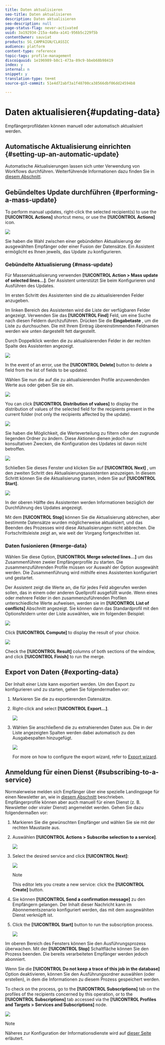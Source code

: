 ```yaml
---
title: Daten aktualisieren
seo-title: Daten aktualisieren
description: Daten aktualisieren
seo-description: null
page-status-flag: never-activated
uuid: 3a192934-215a-4a0a-a141-956b5c229f5b
contentOwner: sauviat
products: SG_CAMPAIGN/CLASSIC
audience: platform
content-type: reference
topic-tags: profile-management
discoiquuid: 1e196989-b8c1-473a-89c9-bbeb68b98419
index: y
internal: n
snippet: y
translation-type: tm+mt
source-git-commit: 51e4d72abf3a1f48700ca38566dbf06dd24594b8

---
```



# Daten aktualisieren{#updating-data}

Empfängerprofildaten können manuell oder automatisch aktualisiert werden.

## Automatische Aktualisierung einrichten {#setting-up-an-automatic-update}

Automatische Aktualisierungen lassen sich unter Verwendung von Workflows durchführen. Weiterführende Informationen dazu finden Sie in [diesem Abschnitt](../../workflow/using/update-data.md).

## Gebündeltes Update durchführen {#performing-a-mass-update}

To perform manual updates, right-click the selected recipient(s) to use the **[!UICONTROL Actions]** shortcut menu, or use the **[!UICONTROL Actions]** icon.

![](assets/s_ncs_user_action_icon.png)

Sie haben die Wahl zwischen einer gebündelten Aktualisierung der ausgewählten Empfänger oder einer Fusion der Datensätze. Ein Assistent ermöglicht es Ihnen jeweils, das Update zu konfigurieren.

### Gebündelte Aktualisierung {#mass-update}

Für Massenaktualisierung verwenden **[!UICONTROL Action > Mass update of selected lines...]**. Der Assistent unterstützt Sie beim Konfigurieren und Ausführen des Updates.

Im ersten Schritt des Assistenten sind die zu aktualisierenden Felder anzugeben.

Im linken Bereich des Assistenten wird die Liste der verfügbaren Felder angezeigt. Verwenden Sie das **[!UICONTROL Find]** Feld, um eine Suche nach diesen Feldern durchzuführen. Drücken Sie die **Eingabetaste** , um die Liste zu durchsuchen. Die mit Ihrem Eintrag übereinstimmenden Feldnamen werden wie unten dargestellt fett dargestellt.

Durch Doppelklick werden die zu aktualisierenden Felder in der rechten Spalte des Assistenten angezeigt.

![](assets/s_ncs_user_update_wizard01_1.png)

In the event of an error, use the **[!UICONTROL Delete]** button to delete a field from the list of fields to be updated.

Wählen Sie nun die auf die zu aktualisierenden Profile anzuwendenden Werte aus oder geben Sie sie ein.

![](assets/s_ncs_user_update_wizard01_12.png)

You can click **[!UICONTROL Distribution of values]** to display the distribution of values of the selected field for the recipients present in the current folder (not only the recipients affected by the update).

![](assets/s_ncs_user_update_wizard01_2.png)

Sie haben die Möglichkeit, die Werteverteilung zu filtern oder den zugrunde liegenden Ordner zu ändern. Diese Aktionen dienen jedoch nur konsultativen Zwecken, die Konfiguration des Updates ist davon nicht betroffen.

![](assets/s_ncs_user_update_wizard01_3.png)

Schließen Sie dieses Fenster und klicken Sie auf **[!UICONTROL Next]** , um den zweiten Schritt des Aktualisierungsassistenten anzuzeigen. In diesem Schritt können Sie die Aktualisierung starten, indem Sie auf **[!UICONTROL Start]**.

![](assets/s_ncs_user_update_wizard01_4.png)

In der oberen Hälfte des Assistenten werden Informationen bezüglich der Durchführung des Updates angezeigt.

Mit dem **[!UICONTROL Stop]** können Sie die Aktualisierung abbrechen, aber bestimmte Datensätze wurden möglicherweise aktualisiert, und das Beenden des Prozesses wird diese Aktualisierungen nicht abbrechen. Die Fortschrittsleiste zeigt an, wie weit der Vorgang fortgeschritten ist.

### Daten fusionieren {#merge-data}

Wählen Sie diese Option, **[!UICONTROL Merge selected lines...]** um das Zusammenführen zweier Empfängerprofile zu starten. Die zusammenzuführenden Profile müssen vor Auswahl der Option ausgewählt werden. Die Zusammenführung wird mithilfe eines Assistenten konfiguriert und gestartet.

Der Assistent zeigt die Werte an, die für jedes Feld abgerufen werden sollen, das in einem oder anderen Quellprofil ausgefüllt wurde. Wenn eines oder mehrere Felder in den zusammenzuführenden Profilen unterschiedliche Werte aufweisen, werden sie im **[!UICONTROL List of conflicts]** Abschnitt angezeigt. Sie können dann das Standardprofil mit den Optionsfeldern unter der Liste auswählen, wie im folgenden Beispiel:

![](assets/s_ncs_user_merge_wizard01_1.png)

Click **[!UICONTROL Compute]** to display the result of your choice.

![](assets/s_ncs_user_merge_wizard01_2.png)

Check the **[!UICONTROL Result]** columns of both sections of the window, and click **[!UICONTROL Finish]** to run the merge.

## Export von Daten {#exporting-data}

Der Inhalt einer Liste kann exportiert werden. Um den Export zu konfigurieren und zu starten, gehen Sie folgendermaßen vor:

1. Markieren Sie die zu exportierenden Datensätze.
1. Right-click and select **[!UICONTROL Export...]**.

   ![](assets/s_ncs_user_export_list.png)

1. Wählen Sie anschließend die zu extrahierenden Daten aus. Die in der Liste angezeigten Spalten werden dabei automatisch zu den Ausgabespalten hinzugefügt.

   ![](assets/s_ncs_user_export_list_start.png)

   For more on how to configure the export wizard, refer to [Export wizard](../../platform/using/exporting-data.md#export-wizard).

## Anmeldung für einen Dienst {#subscribing-to-a-service}

Normalerweise melden sich Empfänger über eine spezielle Landingpage für einen Newsletter an, wie in [diesem Abschnitt](../../delivery/using/managing-subscriptions.md) beschrieben. Empfängerprofile können aber auch manuell für einen Dienst (z. B. Newsletter oder viraler Dienst) angemeldet werden. Gehen Sie dazu folgendermaßen vor:

1. Markieren Sie die gewünschten Empfänger und wählen Sie sie mit der rechten Maustaste aus.
1. Auswählen **[!UICONTROL Actions > Subscribe selection to a service]**.

   ![](assets/s_ncs_user_selection_subscribe_service.png)

1. Select the desired service and click **[!UICONTROL Next]**:

   ![](assets/s_ncs_user_selection_subscribe_service_2.png)

   >[!NOTE]
   >
   >This editor lets you create a new service: click the **[!UICONTROL Create]** button.

1. Sie können **[!UICONTROL Send a confirmation message]** zu den Empfängern gelangen. Der Inhalt dieser Nachricht kann im Abonnementszenario konfiguriert werden, das mit dem ausgewählten Dienst verknüpft ist.
1. Click the **[!UICONTROL Start]** button to run the subscription process.

   ![](assets/s_ncs_user_selection_subscribe_service_3.png)

Im oberen Bereich des Fensters können Sie den Ausführungsprozess überwachen. Mit der **[!UICONTROL Stop]** Schaltfläche können Sie den Prozess beenden. Die bereits verarbeiteten Empfänger werden jedoch abonniert.

Wenn Sie die **[!UICONTROL Do not keep a trace of this job in the database]** Option deaktivieren, können Sie den Ausführungsordner auswählen (oder erstellen), in dem die Informationen zu diesem Prozess gespeichert werden.

To check on the process, go to the **[!UICONTROL Subscriptions]** tab on the profiles of the recipients concerned by this operation, or to the **[!UICONTROL Subscriptions]** tab accessed via the **[!UICONTROL Profiles and Targets > Services and Subscriptions]** node.

![](assets/s_ncs_user_selection_subscribe_service_4.png)

>[!NOTE]
>
>Näheres zur Konfiguration der Informationsdienste wird auf [dieser Seite](../../delivery/using/managing-subscriptions.md) erläutert.

